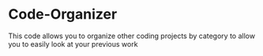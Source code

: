 # Code-Organizer
This code allows you to organize other coding projects by category to allow you to easily look at your previous work
